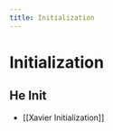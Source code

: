 ```yaml
---
title: Initialization
---
```


# Initialization

## He Init
- [[Xavier Initialization]]






















































